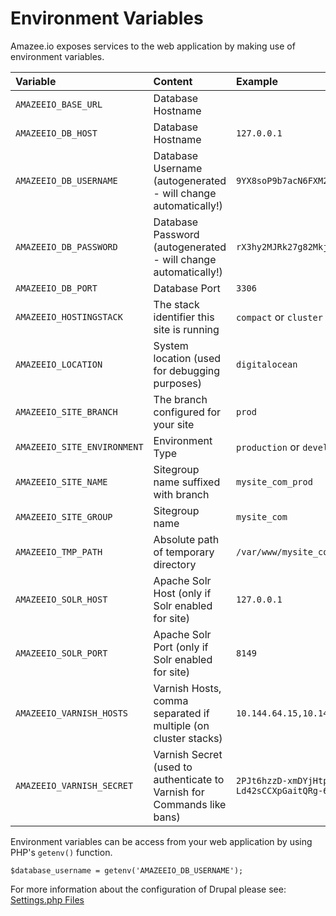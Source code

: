 # Environment Variables

Amazee.io exposes services to the web application by making use of environment variables.

| Variable | Content | Example |
| :--- | :--- | :--- |
| `AMAZEEIO_BASE_URL` | Database Hostname |  |
| `AMAZEEIO_DB_HOST` | Database Hostname | `127.0.0.1` |
| `AMAZEEIO_DB_USERNAME` | Database Username (autogenerated - will change automatically!)| `9YX8soP9b7acN6FXM2Ho` |
| `AMAZEEIO_DB_PASSWORD` | Database Password (autogenerated - will change automatically!)| `rX3hy2MJRk27g82MkjZq` |
| `AMAZEEIO_DB_PORT` | Database Port | `3306` |
| `AMAZEEIO_HOSTINGSTACK` | The stack identifier this site is running | `compact` or `cluster` |
| `AMAZEEIO_LOCATION` | System location \(used for debugging purposes\) | `digitalocean` |
| `AMAZEEIO_SITE_BRANCH` | The branch configured for your site | `prod` |
| `AMAZEEIO_SITE_ENVIRONMENT` | Environment Type | `production` or `development` |
| `AMAZEEIO_SITE_NAME` | Sitegroup name suffixed with branch | `mysite_com_prod` |
| `AMAZEEIO_SITE_GROUP` | Sitegroup name | `mysite_com` |
| `AMAZEEIO_TMP_PATH` | Absolute path of temporary directory | `/var/www/mysite_com_prod/tmp` |
| `AMAZEEIO_SOLR_HOST` | Apache Solr Host (only if Solr enabled for site) | `127.0.0.1` |
| `AMAZEEIO_SOLR_PORT` | Apache Solr Port (only if Solr enabled for site) | `8149` |
| `AMAZEEIO_VARNISH_HOSTS` | Varnish Hosts, comma separated if multiple (on cluster stacks) | `10.144.64.15,10.144.64.16` |
| `AMAZEEIO_VARNISH_SECRET` | Varnish Secret (used to authenticate to Varnish for Commands like bans) | `2PJt6hzzD-xmDYjHtpHaHe-Ld42sCCXpGaitQRg-6shG2q` |


Environment variables can be access from your web application by using PHP's `getenv()` function.

```
$database_username = getenv('AMAZEEIO_DB_USERNAME');
```

For more information about the configuration of Drupal please see: [Settings.php Files](./settingsphpfiles.html)

